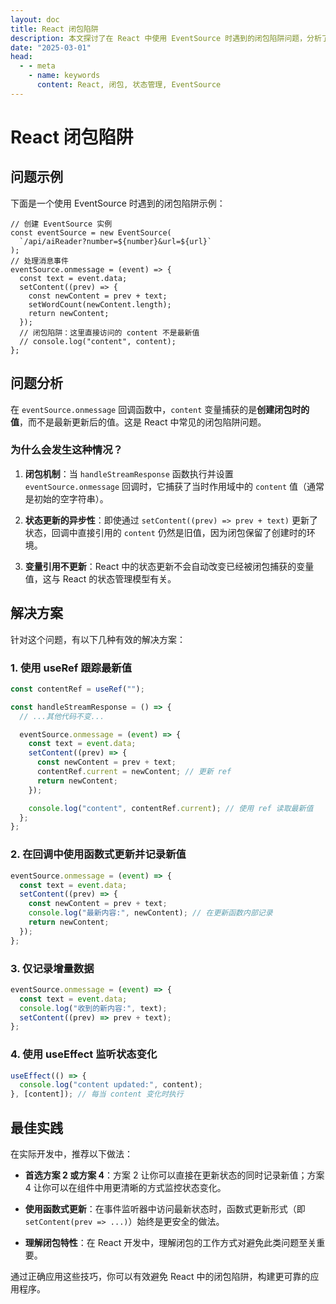 ```yaml
---
layout: doc
title: React 闭包陷阱
description: 本文探讨了在 React 中使用 EventSource 时遇到的闭包陷阱问题，分析了其原因，并提供了多种解决方案，以帮助开发者更好地管理状态更新和事件处理。
date: "2025-03-01"
head:
  - - meta
    - name: keywords
      content: React, 闭包, 状态管理, EventSource
---
```


# React 闭包陷阱

## 问题示例

下面是一个使用 EventSource 时遇到的闭包陷阱示例：

```tsx
// 创建 EventSource 实例
const eventSource = new EventSource(
  `/api/aiReader?number=${number}&url=${url}`
);
// 处理消息事件
eventSource.onmessage = (event) => {
  const text = event.data;
  setContent((prev) => {
    const newContent = prev + text;
    setWordCount(newContent.length);
    return newContent;
  });
  // 闭包陷阱：这里直接访问的 content 不是最新值
  // console.log("content", content);
};
```

## 问题分析

在 `eventSource.onmessage` 回调函数中，`content` 变量捕获的是**创建闭包时的值**，而不是最新更新后的值。这是 React 中常见的闭包陷阱问题。

### 为什么会发生这种情况？

1. **闭包机制**：当 `handleStreamResponse` 函数执行并设置 `eventSource.onmessage` 回调时，它捕获了当时作用域中的 `content` 值（通常是初始的空字符串）。

2. **状态更新的异步性**：即使通过 `setContent((prev) => prev + text)` 更新了状态，回调中直接引用的 `content` 仍然是旧值，因为闭包保留了创建时的环境。

3. **变量引用不更新**：React 中的状态更新不会自动改变已经被闭包捕获的变量值，这与 React 的状态管理模型有关。

## 解决方案

针对这个问题，有以下几种有效的解决方案：

### 1. 使用 useRef 跟踪最新值

```typescript
const contentRef = useRef("");

const handleStreamResponse = () => {
  // ...其他代码不变...

  eventSource.onmessage = (event) => {
    const text = event.data;
    setContent((prev) => {
      const newContent = prev + text;
      contentRef.current = newContent; // 更新 ref
      return newContent;
    });

    console.log("content", contentRef.current); // 使用 ref 读取最新值
  };
};
```

### 2. 在回调中使用函数式更新并记录新值

```typescript
eventSource.onmessage = (event) => {
  const text = event.data;
  setContent((prev) => {
    const newContent = prev + text;
    console.log("最新内容:", newContent); // 在更新函数内部记录
    return newContent;
  });
};
```

### 3. 仅记录增量数据

```typescript
eventSource.onmessage = (event) => {
  const text = event.data;
  console.log("收到的新内容:", text);
  setContent((prev) => prev + text);
};
```

### 4. 使用 useEffect 监听状态变化

```typescript
useEffect(() => {
  console.log("content updated:", content);
}, [content]); // 每当 content 变化时执行
```

## 最佳实践

在实际开发中，推荐以下做法：

- **首选方案 2 或方案 4**：方案 2 让你可以直接在更新状态的同时记录新值；方案 4 让你可以在组件中用更清晰的方式监控状态变化。

- **使用函数式更新**：在事件监听器中访问最新状态时，函数式更新形式（即 `setContent(prev => ...)`）始终是更安全的做法。

- **理解闭包特性**：在 React 开发中，理解闭包的工作方式对避免此类问题至关重要。

通过正确应用这些技巧，你可以有效避免 React 中的闭包陷阱，构建更可靠的应用程序。
